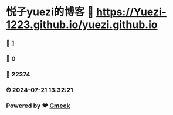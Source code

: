 # 悦子yuezi的博客 :link: https://Yuezi-1223.github.io/yuezi.github.io 
### :page_facing_up: [1](https://Yuezi-1223.github.io/yuezi.github.io/tag.html) 
### :speech_balloon: 0 
### :hibiscus: 22374 
### :alarm_clock: 2024-07-21 13:32:21 
### Powered by :heart: [Gmeek](https://github.com/Meekdai/Gmeek)
